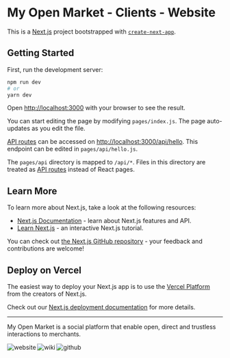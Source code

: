 # My Open Market - Clients - Website

This is a [Next.js](https://nextjs.org/) project bootstrapped with [`create-next-app`](https://github.com/vercel/next.js/tree/canary/packages/create-next-app).

## Getting Started

First, run the development server:

```bash
npm run dev
# or
yarn dev
```

Open [http://localhost:3000](http://localhost:3000) with your browser to see the result.

You can start editing the page by modifying `pages/index.js`. The page auto-updates as you edit the file.

[API routes](https://nextjs.org/docs/api-routes/introduction) can be accessed on [http://localhost:3000/api/hello](http://localhost:3000/api/hello). This endpoint can be edited in `pages/api/hello.js`.

The `pages/api` directory is mapped to `/api/*`. Files in this directory are treated as [API routes](https://nextjs.org/docs/api-routes/introduction) instead of React pages.

## Learn More

To learn more about Next.js, take a look at the following resources:

- [Next.js Documentation](https://nextjs.org/docs) - learn about Next.js features and API.
- [Learn Next.js](https://nextjs.org/learn) - an interactive Next.js tutorial.

You can check out [the Next.js GitHub repository](https://github.com/vercel/next.js/) - your feedback and contributions are welcome!

## Deploy on Vercel

The easiest way to deploy your Next.js app is to use the [Vercel Platform](https://vercel.com/new?utm_medium=default-template&filter=next.js&utm_source=create-next-app&utm_campaign=create-next-app-readme) from the creators of Next.js.

Check out our [Next.js deployment documentation](https://nextjs.org/docs/deployment) for more details.

---

My Open Market is a social platform that enable open, direct and trustless interactions to merchants.

[<img align="left" alt="website" src="https://img.shields.io/badge/website-%2305A8AA.svg?&style=for-the-badge&logo=safari&logoColor=white" />](https://myopen.market)

[<img align="left" alt="wiki" src="https://img.shields.io/badge/wiki-%233C6E71.svg?&style=for-the-badge&logo=notion&logoColor=white" />](https://www.notion.so/Welcome-91df429a29f9439cae3c8b377a5b4882)

[<img align="left" alt="github" src="https://img.shields.io/badge/github-%23284B63.svg?&style=for-the-badge&logo=github&logoColor=white" />](https://blog.jterrazz.com)
